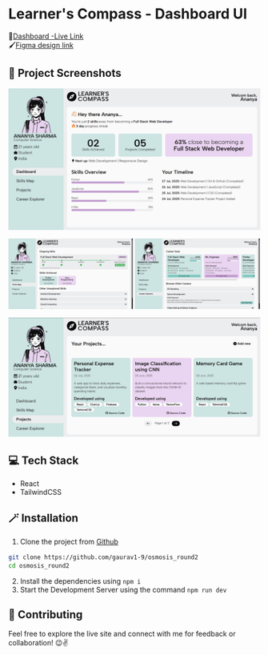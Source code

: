 # Learner's Compass - Dashboard UI

🔗[Dashboard -Live Link](https://osmosis-round2.vercel.app)\
🖌️[Figma design link](https://www.figma.com/design/Utuq5SscVve6V6gH0wyIzn/Osmosis---Round-2-Task?node-id=15-3&p=f&t=GHVaiZFBFBeyWbUH-0)

## 📸 Project Screenshots
<p>
<img src="./public/SS/dashboard.png" alt="Image 1" />
</p>
<p>
<img src="./public/SS/skillmap.png" alt="Image 1" style="width:49.5%" />
<img src="./public/SS/career explore.png" alt="Image 1" style="width:49.5%" />
</p>
<img src="./public/SS/projects.png" alt="Image 1" />

## 💻 Tech Stack

- React
- TailwindCSS

## 🪄 Installation

1. Clone the project from [Github](https://github.com/gaurav1-9/osmosis_round2)
```bash
git clone https://github.com/gaurav1-9/osmosis_round2
cd osmosis_round2
```
2. Install the dependencies using ```npm i```
3. Start the Development Server using the command ```npm run dev```

## 🤝 Contributing

Feel free to explore the live site and connect with me for feedback or collaboration! 😉✌️